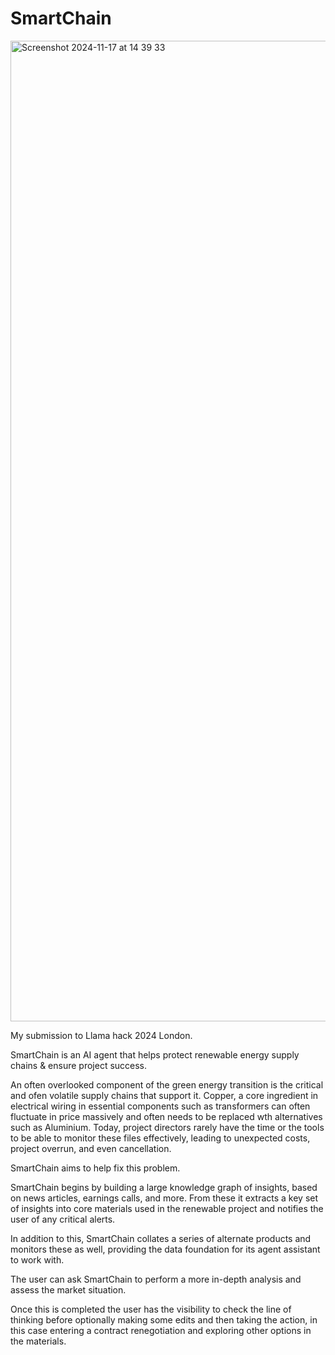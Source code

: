 # SmartChain

<img width="1569" alt="Screenshot 2024-11-17 at 14 39 33" src="https://github.com/user-attachments/assets/9507ee87-3369-47f2-9f75-3fc93d482160">

My submission to Llama hack 2024 London.

SmartChain is an AI agent that helps protect renewable energy supply chains & ensure project success.

An often overlooked component of the green energy transition is the critical and ofen volatile supply chains that support it. Copper, a core ingredient in electrical wiring in essential components such as transformers can often fluctuate in price massively and often needs to be replaced wth alternatives such as Aluminium. Today, project directors rarely have the time or the tools to be able to monitor these files effectively, leading to unexpected costs, project overrun, and even cancellation. 

SmartChain aims to help fix this problem. 

SmartChain begins by building a large knowledge graph of insights, based on news articles, earnings calls, and more. From these it extracts a key set of insights into core materials used in the renewable project and notifies the user of any critical alerts. 

In addition to this, SmartChain collates a series of alternate products and monitors these as well, providing the data foundation for its agent assistant to work with. 

The user can ask SmartChain to perform a more in-depth analysis and assess the market situation. 

Once this is completed the user has the visibility to check the line of thinking before optionally making some edits and then taking the action, in this case entering a contract renegotiation and exploring other options in the materials. 
